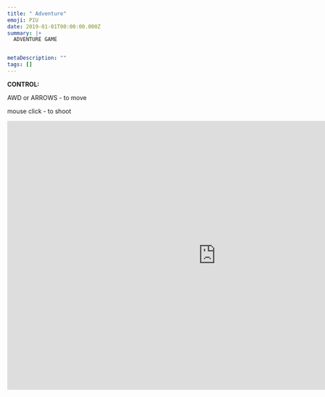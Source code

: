```yaml
---
title: " Adventure"
emoji: PIU
date: 2019-01-01T00:00:00.000Z
summary: |+
  ​ADVENTURE GAME


metaDescription: ""
tags: []
---
```

**C﻿ONTROL:**

AWD or ARROWS - to move

mouse click - to shoot



<iframe frameborder="0" src="https://itch.io/embed-upload/6576303?color=1b211b" allowfullscreen="" width="960" height="620"><a href="https://druftpunk.itch.io/piu-adventure">Play PIU Adventure on itch.io</a></iframe>